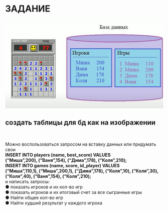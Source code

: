 <h1>ЗАДАНИЕ</h1>

![alt text](https://github.com/serdj1984/PY/blob/main/DZ/%D0%94%D0%97_SQL_38/tgf.png)

<h2>создать таблицы для бд как на изображении</h2><br>

Можно воспользоваться запросом на вставку данных или придумать свои<br>
<b>INSERT INTO players (name, best_score) VALUES<br> 
(“Миша”,200),
(“Ваня”,154),
(“Дима”,178),
(“Коля”,210);<br>
INSERT INTO games (name, score, id_player) VALUES <br>
(“Миша”,110,1),
(“Миша”,200,1),
(“Дима”,178),
(“Коля”,10),
(“Коля”,30), 
(“Коля”,40),
(“Ваня”,154),
(“Коля”,210);<br></b>
и написать запросы:<br>
●	показать игроков и их кол-во игр<br>
●	показать игроков и их итоговый счет за все сыгранные игры<br>
●	Найти общее кол-во игр<br>
●	Найти худший результат у каждого игрока<br>
